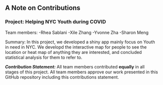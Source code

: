 ## A Note on Contributions

### Project: Helping NYC Youth during COVID

Team members: 
  -Rhea Sablani
  -Xile Zhang
  -Yvonne Zha
  -Sharon Meng

Summary: In this project, we developed a shiny app mainly focus on Youth in need in NYC. We developd the interactive map for people to see the location or heat map of anything they are interested, and concluded statistical analysis for them to refer to.

***Contribution Statement:*** All team members contributed **equally** in all stages of this project. All team members approve our work presented in this GitHub repository including this contributions statement.
